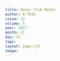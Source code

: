 ```yaml
---
title: Honor Club Notes
author: B-7542
issue: 23
volume: 5
year: 1917
month: 21
day: VI
tags:
layout: page.njk
image:
---
```



